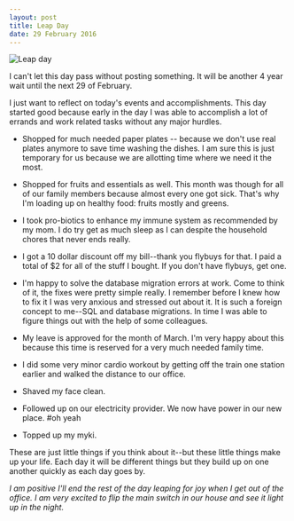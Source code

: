 ```yaml
---
layout: post
title: Leap Day
date: 29 February 2016
---
```


![Leap day](https://www.google.com.au/logos/doodles/2016/leap-year-2016-5690429188079616-hp.gif)

I can't let this day pass without posting something. It will be another 4 year wait until the next 29 of February. 

I just want to reflect on today's events and accomplishments. This day started good because early in the day I was able to accomplish a lot of errands and work related tasks without any major hurdles. 

* Shopped for much needed paper plates -- because we don't use real plates anymore to save time washing the dishes. I am sure this is just temporary for us because we are allotting time where we need it the most.

* Shopped for fruits and essentials as well. This month was though for all of our family members because almost every one got sick. That's why I'm loading up on healthy food: fruits mostly and greens. 

* I took pro-biotics to enhance my immune system as recommended by my mom. I do try get as much sleep as I can despite the household chores that never ends really.

* I got a 10 dollar discount off my bill--thank you flybuys for that. I paid a total of $2 for all of the stuff I bought. If you don't have flybuys, get one.

* I'm happy to solve the database migration errors at work. Come to think of it, the fixes were pretty simple really. I remember before I knew how to fix it I was very anxious and stressed out about it. It is such a foreign concept to me--SQL and database migrations. In time I was able to figure things out with the help of some colleagues.

* My leave is approved for the month of March. I'm very happy about this because this time is reserved for a very much needed family time.

* I did some very minor cardio workout by getting off the train one station earlier and walked the distance to our office. 

* Shaved my face clean.

* Followed up on our electricity provider. We now have power in our new place. #oh yeah

* Topped up my myki.

These are just little things if you think about it--but these little things make up your life. Each day it will be different things but they build up on one another quickly as each day goes by. 

*I am positive I'll end the rest of the day leaping for joy when I get out of the office. I am very excited to flip the main switch in our house and see it light up in the night.*


